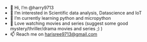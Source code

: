 - 👋 Hi, I’m @harry9713
- 👀 I’m interested in Scientific data analysis, Datascience and IoT
- 🌱 I’m currently learning python and micropython
- 💞️ Love watching movies and series (suggest some good mystery/thriller/drama movies and series ;) )
- 📫 Reach me on harisree9713@gmail.com

<!---
harry9713/harry9713 is a ✨ special ✨ repository because its `README.md` (this file) appears on your GitHub profile.
You can click the Preview link to take a look at your changes.
--->
